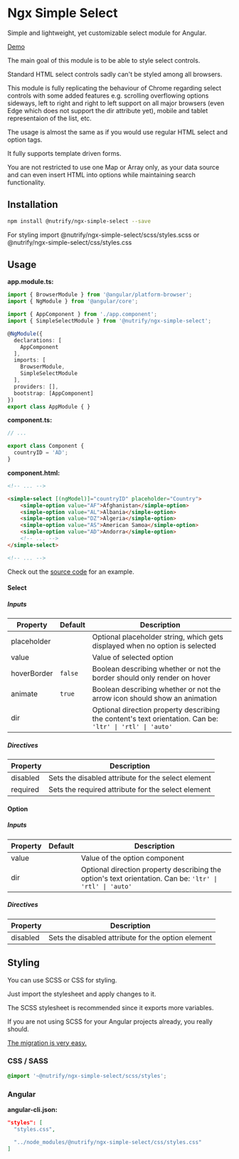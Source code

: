 # Ngx Simple Select

Simple and lightweight, yet customizable select module for Angular.

[Demo](https://ngx-simple-select.netlify.com/)

The main goal of this module is to be able to style select controls.

Standard HTML select controls sadly can't be styled among all browsers.

This module is fully replicating the behaviour of Chrome regarding select controls with some added features e.g. scrolling overflowing options sideways, left to right and right to left support on all major browsers (even Edge which does not support the dir attribute yet), mobile and tablet representaion of the list, etc.

The usage is almost the same as if you would use regular HTML select and option tags.

It fully supports template driven forms.

You are not restricted to use one Map or Array only, as your data source and can even insert HTML into options while maintaining search functionality.

## Installation

```sh
npm install @nutrify/ngx-simple-select --save
```

For styling import @nutrify/ngx-simple-select/scss/styles.scss or @nutrify/ngx-simple-select/css/styles.css

## Usage

**app.module.ts:**

```typescript
import { BrowserModule } from '@angular/platform-browser';
import { NgModule } from '@angular/core';

import { AppComponent } from './app.component';
import { SimpleSelectModule } from '@nutrify/ngx-simple-select';

@NgModule({
  declarations: [
    AppComponent
  ],
  imports: [
    BrowserModule,
    SimpleSelectModule
  ],
  providers: [],
  bootstrap: [AppComponent]
})
export class AppModule { }
```

**component.ts:**

```typescript
// ...

export class Component {
  countryID = 'AD';
}
```

**component.html:**

```html
<!-- ... -->

<simple-select [(ngModel)]="countryID" placeholder="Country">
    <simple-option value="AF">Afghanistan</simple-option>
    <simple-option value="AL">Albania</simple-option>
    <simple-option value="DZ">Algeria</simple-option>
    <simple-option value="AS">American Samoa</simple-option>
    <simple-option value="AD">Andorra</simple-option>
    <!-- ... -->
</simple-select>

<!-- ... -->
```

Check out the [source code](https://github.com/raphaelM-sudo/ngx-simple-select/tree/master/src/app) for an example.

#### Select

##### Inputs

| Property    | Default | Description                                                                                                |
| ----------- | ------- | ---------------------------------------------------------------------------------------------------------- |
| placeholder |         | Optional placeholder string, which gets displayed when no option is selected                               |
| value       |         | Value of selected option                                                                                   |
| hoverBorder | `false` | Boolean describing whether or not the border should only render on hover                                   |
| animate     | `true`  | Boolean describing whether or not the arrow icon should show an animation                                  |
| dir         |         | Optional direction property describing the content's text orientation. Can be:  `'ltr' \| 'rtl' \| 'auto'` |

##### Directives

| Property | Description                                        |
| -------- | -------------------------------------------------- |
| disabled | Sets the disabled attribute for the select element |
| required | Sets the required attribute for the select element |

#### Option

##### Inputs

| Property | Default | Description                                                                                              |
| -------- | ------- | -------------------------------------------------------------------------------------------------------- |
| value    |         | Value of the option component                                                                            |
| dir      |         | Optional direction property describing the option's text orientation. Can be: `'ltr' \| 'rtl' \| 'auto'` |

##### Directives

| Property | Description                                        |
| -------- | -------------------------------------------------- |
| disabled | Sets the disabled attribute for the option element |

## Styling

You can use SCSS or CSS  for styling.

Just import the stylesheet and apply changes to it.

The SCSS stylesheet is recommended since it exports more variables.

If you are not using SCSS for your Angular projects already, you really should.

[The migration is very easy.](https://medium.com/@ngubanethabo.ambrose/migrate-from-css-to-scss-stylesheets-for-existing-angular-application-d61f8061f5b7)

### CSS / SASS

```scss
@import '~@nutrify/ngx-simple-select/scss/styles';
```

### Angular

**angular-cli.json:**

```json
"styles": [
  "styles.css",

  "../node_modules/@nutrify/ngx-simple-select/css/styles.css"
]
```
